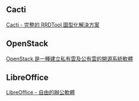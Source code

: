 ## Cacti

[Cacti - 完整的 RRDTool 圖型化解決方案 ](/cacti.md)

## OpenStack

[OpenStack 是一種建立私有雲及公有雲的開源系統軟體](/openstack.md)

## LibreOffice

[LibreOffice - 自由的辦公軟體](/libreoffice.md)



